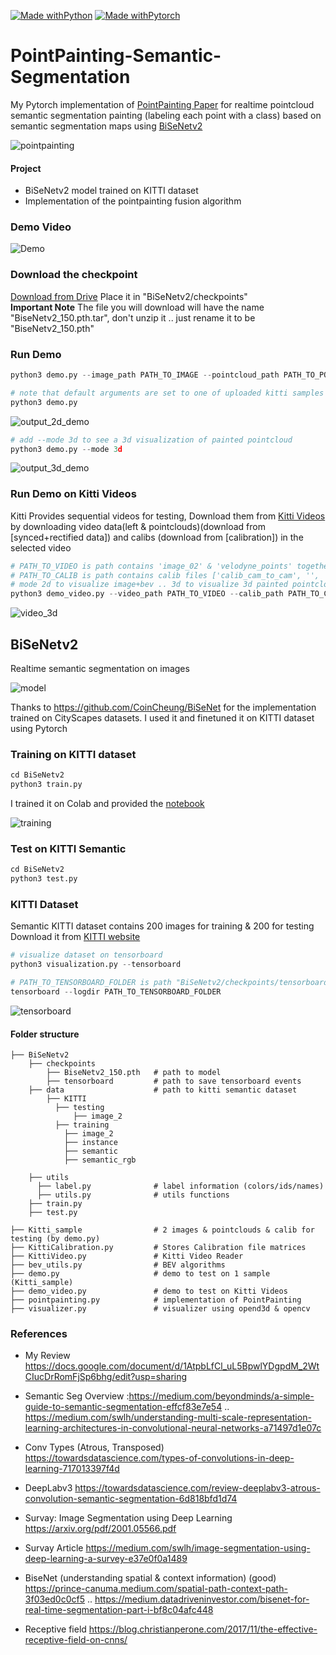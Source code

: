 [![Made withPython](https://img.shields.io/badge/Made%20with-python-407eaf?style=for-the-badge&logo=python)](https://www.python.org/)
[![Made withPytorch](https://img.shields.io/badge/Made%20with-pytorch-ee4c2c?style=for-the-badge&logo=pytorch)](https://www.pytorch.org/)
# PointPainting-Semantic-Segmentation

My Pytorch implementation of [PointPainting Paper](https://arxiv.org/abs/1911.10150) for realtime pointcloud semantic segmentation painting (labeling each point with a class) based on semantic segmentation maps using [BiSeNetv2](https://arxiv.org/abs/1808.00897) 

![pointpainting](images/point_painting.png)


#### Project

- BiSeNetv2 model trained on KITTI dataset 
- Implementation of the pointpainting fusion algorithm

### Demo Video
![Demo](images/video.gif)

### Download the checkpoint
[Download from Drive](https://drive.google.com/file/d/10-WxqSmyFKW72_1D-2vwu7BzUFlCOwgb/view?usp=sharing)
Place it in "BiSeNetv2/checkpoints" <br>
**Important Note**
The file you will download will have the name "BiseNetv2_150.pth.tar", don't unzip it .. just rename it to be "BiseNetv2_150.pth"

### Run Demo
```python
python3 demo.py --image_path PATH_TO_IMAGE --pointcloud_path PATH_TO_POINTCLOUD --calib_path PATH_TO_CALIB --weights_path PATH_TO_MODEL_WEIGHTS

# note that default arguments are set to one of uploaded kitti samples so you can run it as
python3 demo.py
```
![output_2d_demo](images/2d.png)

```python
# add --mode 3d to see a 3d visualization of painted pointcloud
python3 demo.py --mode 3d
```
![output_3d_demo](images/3d.gif)


### Run Demo on Kitti Videos
Kitti Provides sequential videos for testing, Download them from [Kitti Videos]() by downloading video data(left & pointclouds)(download from [synced+rectified data]) and calibs (download from [calibration])
in the selected video


```python
# PATH_TO_VIDEO is path contains 'image_02' & 'velodyne_points' together
# PATH_TO_CALIB is path contains calib files ['calib_cam_to_cam', '', '']
# mode 2d to visualize image+bev .. 3d to visualize 3d painted pointcloud
python3 demo_video.py --video_path PATH_TO_VIDEO --calib_path PATH_TO_CALIB --mode 3d
```
![video_3d](images/video_3d.gif)


## BiSeNetv2
Realtime semantic segmentation on images

![model](images/model.png)

Thanks to https://github.com/CoinCheung/BiSeNet for the implementation trained on CityScapes datasets.
I used it and finetuned it on KITTI dataset using Pytorch

### Training on KITTI dataset
```python
cd BiSeNetv2
python3 train.py 
```
I trained it on Colab and provided the [notebook](https://github.com/AmrElsersy/PointPainting/blob/master/BiSeNetv2/BiseNet_Train.ipynb) 

![training](images/training.png)

### Test on KITTI Semantic
```python
cd BiSeNetv2
python3 test.py 
```

### KITTI Dataset
Semantic KITTI dataset contains 200 images for training & 200 for testing <br>
Download it from [KITTI website](http://www.cvlibs.net/datasets/kitti/eval_semseg.php?benchmark=semantics2015)

```python
# visualize dataset on tensorboard
python3 visualization.py --tensorboard

# PATH_TO_TENSORBOARD_FOLDER is path "BiSeNetv2/checkpoints/tensorboard/"
tensorboard --logdir PATH_TO_TENSORBOARD_FOLDER
```
![tensorboard](images/tensorboard.png)


#### Folder structure    
    ├── BiSeNetv2
	    ├── checkpoints
    		├── BiseNetv2_150.pth 	# path to model
		    ├── tensorboard 		# path to save tensorboard events
	    ├── data 					# path to kitti semantic dataset
	        ├── KITTI
              ├── testing
	              ├── image_2
              ├── training
                ├── image_2
                ├── instance
                ├── semantic
                ├── semantic_rgb
	    
        ├── utils
          ├── label.py 				# label information (colors/ids/names)
          ├── utils.py 				# utils functions
        ├── train.py
        ├── test.py
        
    ├── Kitti_sample				# 2 images & pointclouds & calib for testing (by demo.py)
    ├── KittiCalibration.py 		# Stores Calibration file matrices 
    ├── KittiVideo.py 				# Kitti Video Reader
    ├── bev_utils.py 				# BEV algorithms
    ├── demo.py 					# demo to test on 1 sample (Kitti_sample)
    ├── demo_video.py 				# demo to test on Kitti Videos
    ├── pointpainting.py 			# implementation of PointPainting
    ├── visualizer.py 				# visualizer using opend3d & opencv


### References
- My Review https://docs.google.com/document/d/1AtpbLfCl_uL5BpwlYDgpdM_2WtCIucDrRomFjSp6bhg/edit?usp=sharing

- Semantic Seg Overview :https://medium.com/beyondminds/a-simple-guide-to-semantic-segmentation-effcf83e7e54 .. https://medium.com/swlh/understanding-multi-scale-representation-learning-architectures-in-convolutional-neural-networks-a71497d1e07c

- Conv Types (Atrous, Transposed) https://towardsdatascience.com/types-of-convolutions-in-deep-learning-717013397f4d

- DeepLabv3 https://towardsdatascience.com/review-deeplabv3-atrous-convolution-semantic-segmentation-6d818bfd1d74

- Survay: Image Segmentation using Deep Learning https://arxiv.org/pdf/2001.05566.pdf
- Survay Article https://medium.com/swlh/image-segmentation-using-deep-learning-a-survey-e37e0f0a1489

- BiseNet (understanding spatial & context information) (good) https://prince-canuma.medium.com/spatial-path-context-path-3f03ed0c0cf5 .. https://medium.datadriveninvestor.com/bisenet-for-real-time-segmentation-part-i-bf8c04afc448

- Receptive field https://blog.christianperone.com/2017/11/the-effective-receptive-field-on-cnns/	
